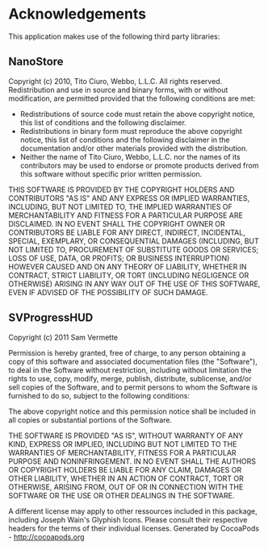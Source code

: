 # Acknowledgements
This application makes use of the following third party libraries:

## NanoStore

Copyright (c) 2010, Tito Ciuro, Webbo, L.L.C. All rights reserved.
Redistribution and use in source and binary forms, with or without
modification, are permitted provided that the following conditions are met:

 * Redistributions of source code must retain the above copyright notice, this
list of conditions and the following disclaimer.
 * Redistributions in binary form must reproduce the above copyright notice,
this list of conditions and the following disclaimer in the documentation
and/or other materials provided with the distribution.
 * Neither the name of Tito Ciuro, Webbo, L.L.C. nor the names of its
contributors may be used to endorse or promote products derived from this
software without specific prior written permission.

THIS SOFTWARE IS PROVIDED BY THE COPYRIGHT HOLDERS AND CONTRIBUTORS
"AS IS" AND ANY EXPRESS OR IMPLIED WARRANTIES, INCLUDING, BUT NOT
LIMITED TO, THE IMPLIED WARRANTIES OF MERCHANTABILITY AND FITNESS
FOR A PARTICULAR PURPOSE ARE DISCLAIMED. IN NO EVENT SHALL THE
COPYRIGHT OWNER OR CONTRIBUTORS BE LIABLE FOR ANY DIRECT, INDIRECT,
INCIDENTAL, SPECIAL, EXEMPLARY, OR CONSEQUENTIAL DAMAGES (INCLUDING,
BUT NOT LIMITED TO, PROCUREMENT OF SUBSTITUTE GOODS OR SERVICES;
LOSS OF USE, DATA, OR PROFITS; OR BUSINESS INTERRUPTION) HOWEVER CAUSED
AND ON ANY THEORY OF LIABILITY, WHETHER IN CONTRACT, STRICT LIABILITY,
OR TORT (INCLUDING NEGLIGENCE OR OTHERWISE) ARISING IN ANY WAY OUT OF
THE USE OF THIS SOFTWARE, EVEN IF ADVISED OF THE POSSIBILITY OF SUCH
DAMAGE.


## SVProgressHUD

Copyright (c) 2011 Sam Vermette

Permission is hereby granted, free of charge, to any person
obtaining a copy of this software and associated documentation
files (the "Software"), to deal in the Software without
restriction, including without limitation the rights to use,
copy, modify, merge, publish, distribute, sublicense, and/or sell
copies of the Software, and to permit persons to whom the
Software is furnished to do so, subject to the following
conditions:

The above copyright notice and this permission notice shall be
included in all copies or substantial portions of the Software.

THE SOFTWARE IS PROVIDED "AS IS", WITHOUT WARRANTY OF ANY KIND,
EXPRESS OR IMPLIED, INCLUDING BUT NOT LIMITED TO THE WARRANTIES
OF MERCHANTABILITY, FITNESS FOR A PARTICULAR PURPOSE AND
NONINFRINGEMENT. IN NO EVENT SHALL THE AUTHORS OR COPYRIGHT
HOLDERS BE LIABLE FOR ANY CLAIM, DAMAGES OR OTHER LIABILITY,
WHETHER IN AN ACTION OF CONTRACT, TORT OR OTHERWISE, ARISING
FROM, OUT OF OR IN CONNECTION WITH THE SOFTWARE OR THE USE OR
OTHER DEALINGS IN THE SOFTWARE.

A different license may apply to other ressources included in this package, 
including Joseph Wain's Glyphish Icons. Please consult their 
respective headers for the terms of their individual licenses.
Generated by CocoaPods - http://cocoapods.org
